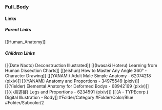 ### Full_Body
#### Links
##### Parent Links
[[Human_Anatomy]]
##### Children Links
[[(Date Naoto) Deconstruction Illustrated]]
[[(Iwasaki Hoteru) Learning from Human Dissection Charts]]
[[(eishun) How to Master Any Angle 360° - Character Drawing]]
[[(YANAMi) Adult Male Simple Anatomy - 62074218 (pixiv)]]
[[(YANAMi) Anatomy and Proportions - 34975549 (pixiv)]]
[[(Yielder) Elemental Anatomy for Deformed Bodys - 68942169 (pixiv)]]
[[(小鳥遊啓) Legs and Proportions - 6234591 (pixiv)]]
[[（A・TYPEcorp.) Digital Illustration - Body]]
#Folder/Category
#Folder/Color/Blue
#Folder/Subcolor/2
